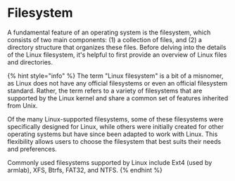 # Filesystem

A fundamental feature of an operating system is the filesystem, which consists of two main components: (1) a collection of files, and (2) a directory structure that organizes these files. Before delving into the details of the Linux filesystem, it's helpful to first provide an overview of Linux files and directories.

{% hint style="info" %}
The term "Linux filesystem" is a bit of a misnomer, as Linux does not have any official filesystems or even an official filesystem standard. Rather, the term refers to a variety of filesystems that are supported by the Linux kernel and share a common set of features inherited from Unix.&#x20;

Of the many Linux-supported filesystems, some of these filesystems were specifically designed for Linux, while others were initially created for other operating systems but have since been adapted to work with Linux. This flexibility allows users to choose the filesystem that best suits their needs and preferences.

Commonly used filesystems supported by Linux include Ext4 (used by armlab), XFS, Btrfs, FAT32, and NTFS.&#x20;
{% endhint %}
